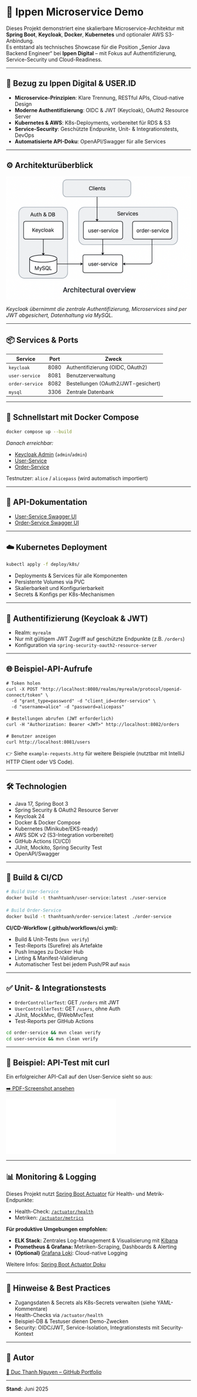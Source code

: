 # 🧩 Ippen Microservice Demo

Dieses Projekt demonstriert eine skalierbare Microservice-Architektur mit **Spring Boot**, **Keycloak**, **Docker**, **Kubernetes** und optionaler AWS S3-Anbindung.  
Es entstand als technisches Showcase für die Position „Senior Java Backend Engineer“ bei **Ippen Digital** – mit Fokus auf Authentifizierung, Service-Security und Cloud-Readiness.

---

## 🎯 Bezug zu Ippen Digital & USER.ID

- **Microservice-Prinzipien**: Klare Trennung, RESTful APIs, Cloud-native Design
- **Moderne Authentifizierung**: OIDC & JWT (Keycloak), OAuth2 Resource Server
- **Kubernetes & AWS**: K8s-Deployments, vorbereitet für RDS & S3
- **Service-Security**: Geschützte Endpunkte, Unit- & Integrationstests, DevOps
- **Automatisierte API-Doku**: OpenAPI/Swagger für alle Services

---

## ⚙️ Architekturüberblick

![Architekturübersicht](./docs/architecture.png)

*Keycloak übernimmt die zentrale Authentifizierung, Microservices sind per JWT abgesichert, Datenhaltung via MySQL.*

---

## 📦 Services & Ports

| Service         | Port | Zweck                                  |
|-----------------|------|----------------------------------------|
| `keycloak`      | 8080 | Authentifizierung (OIDC, OAuth2)       |
| `user-service`  | 8081 | Benutzerverwaltung                     |
| `order-service` | 8082 | Bestellungen (OAuth2/JWT-gesichert)    |
| `mysql`         | 3306 | Zentrale Datenbank                     |

---

## 🚀 Schnellstart mit Docker Compose

```bash
docker compose up --build
```

*Danach erreichbar:*

- [Keycloak Admin](http://localhost:8080) (`admin`/`admin`)
- [User-Service](http://localhost:8081)
- [Order-Service](http://localhost:8082)

Testnutzer: `alice` / `alicepass` (wird automatisch importiert)

---

## 📖 API-Dokumentation

- [User-Service Swagger UI](http://localhost:8081/swagger-ui.html)
- [Order-Service Swagger UI](http://localhost:8082/swagger-ui.html)

---

## ☁️ Kubernetes Deployment

```bash
kubectl apply -f deploy/k8s/
```
- Deployments & Services für alle Komponenten
- Persistente Volumes via PVC
- Skalierbarkeit und Konfigurierbarkeit
- Secrets & Konfigs per K8s-Mechanismen

---

## 🔐 Authentifizierung (Keycloak & JWT)

- Realm: `myrealm`
- Nur mit gültigem JWT Zugriff auf geschützte Endpunkte (z.B. `/orders`)
- Konfiguration via `spring-security-oauth2-resource-server`

---

## 🌐 Beispiel-API-Aufrufe

```http
# Token holen
curl -X POST "http://localhost:8080/realms/myrealm/protocol/openid-connect/token" \
  -d "grant_type=password" -d "client_id=order-service" \
  -d "username=alice" -d "password=alicepass"

# Bestellungen abrufen (JWT erforderlich)
curl -H "Authorization: Bearer <JWT>" http://localhost:8082/orders

# Benutzer anzeigen
curl http://localhost:8081/users
```
👉 Siehe `example-requests.http` für weitere Beispiele (nutztbar mit IntelliJ HTTP Client oder VS Code).

---

## 🛠️ Technologien

- Java 17, Spring Boot 3
- Spring Security & OAuth2 Resource Server
- Keycloak 24
- Docker & Docker Compose
- Kubernetes (Minikube/EKS-ready)
- AWS SDK v2 (S3-Integration vorbereitet)
- GitHub Actions (CI/CD)
- JUnit, Mockito, Spring Security Test
- OpenAPI/Swagger

---

## 🔁 Build & CI/CD

```bash
# Build User-Service
docker build -t thanhtuanh/user-service:latest ./user-service

# Build Order-Service
docker build -t thanhtuanh/order-service:latest ./order-service
```

**CI/CD-Workflow (.github/workflows/ci.yml):**
- Build & Unit-Tests (`mvn verify`)
- Test-Reports (Surefire) als Artefakte
- Push Images zu Docker Hub
- Linting & Manifest-Validierung
- Automatischer Test bei jedem Push/PR auf `main`

---

## ✅ Unit- & Integrationstests

- `OrderControllerTest`: GET `/orders` mit JWT
- `UserControllerTest`: GET `/users`, ohne Auth
- JUnit, MockMvc, @WebMvcTest
- Test-Reports per GitHub Actions

```bash
cd order-service && mvn clean verify
cd user-service && mvn clean verify
```

---

## 📸 Beispiel: API-Test mit curl

Ein erfolgreicher API-Call auf den User-Service sieht so aus:

[➡️ PDF-Screenshot ansehen](./docs/curl-users.pdf)

![curl-users](./docs/curl-users.pdf)

---

## 📊 Monitoring & Logging

Dieses Projekt nutzt [Spring Boot Actuator](https://docs.spring.io/spring-boot/docs/current/reference/html/actuator.html) für Health- und Metrik-Endpunkte:

- Health-Check: [`/actuator/health`](http://localhost:8081/actuator/health)
- Metriken: [`/actuator/metrics`](http://localhost:8081/actuator/metrics)

**Für produktive Umgebungen empfohlen:**
- **ELK Stack:** Zentrales Log-Management & Visualisierung mit [Kibana](https://www.elastic.co/kibana/)
- **Prometheus & Grafana:** Metriken-Scraping, Dashboards & Alerting
- **(Optional)** [Grafana Loki](https://grafana.com/oss/loki/): Cloud-native Logging

Weitere Infos: [Spring Boot Actuator Doku](https://docs.spring.io/spring-boot/docs/current/reference/html/actuator.html)

---

## 📝 Hinweise & Best Practices

- Zugangsdaten & Secrets als K8s-Secrets verwalten (siehe YAML-Kommentare)
- Health-Checks via `/actuator/health`
- Beispiel-DB & Testuser dienen Demo-Zwecken
- Security: OIDC/JWT, Service-Isolation, Integrationstests mit Security-Kontext

---

## 👤 Autor

[🔗 Duc Thanh Nguyen – GitHub Portfolio](https://github.com/thanhtuanh/bewerbung)

---

**Stand:** Juni 2025